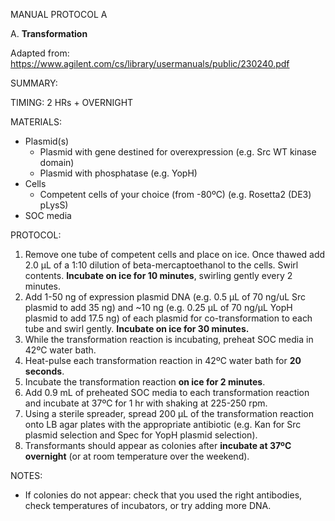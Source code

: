 MANUAL PROTOCOL A

A. **Transformation**			

Adapted from:
https://www.agilent.com/cs/library/usermanuals/public/230240.pdf

SUMMARY:

TIMING: 2 HRs + OVERNIGHT

MATERIALS:

- Plasmid(s)
  - Plasmid with gene destined for overexpression (e.g. Src WT kinase domain)
  - Plasmid with phosphatase (e.g. YopH)
- Cells
  - Competent cells of your choice (from -80ºC) (e.g. Rosetta2 (DE3) pLysS)
- SOC media

PROTOCOL:

1.	Remove one tube of competent cells and place on ice. Once thawed add 2.0 µL of a 1:10 dilution of beta-mercaptoethanol to the cells. Swirl contents. **Incubate on ice for 10 minutes**, swirling gently every 2 minutes.
2.	Add 1-50 ng of expression plasmid DNA (e.g. 0.5 µL of 70 ng/uL Src plasmid to add 35 ng) and ~10 ng (e.g. 0.25 µL of 70 ng/µL YopH plasmid to add 17.5 ng) of each plasmid for co-transformation to each tube and swirl gently. **Incubate on ice for 30 minutes.**
3.	While the transformation reaction is incubating, preheat SOC media in 42ºC water bath.
4.	Heat-pulse each transformation reaction in 42ºC water bath for **20 seconds**.
5.	Incubate the transformation reaction **on ice for 2 minutes**.
6.	Add 0.9 mL of preheated SOC media to each transformation reaction and incubate at 37ºC for 1 hr with shaking at 225-250 rpm.
7.	Using a sterile spreader, spread  200 µL of the transformation reaction onto LB agar plates with the appropriate antibiotic (e.g. Kan for Src plasmid selection and Spec for YopH plasmid selection).
8.	Transformants should appear as colonies after **incubate at 37ºC overnight** (or at room temperature over the weekend). 


NOTES:

-	If colonies do not appear: check that you used the right antibodies, check temperatures of incubators, or try adding more DNA.

